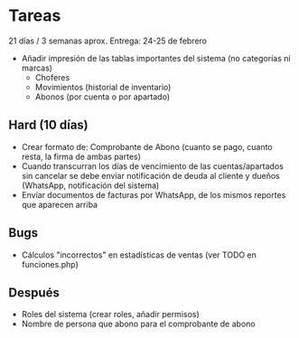 # Tareas

21 días / 3 semanas aprox.
Entrega: 24-25 de febrero

- Añadir impresión de las tablas importantes del sistema (no categorías ni marcas)
  - Choferes
  - Movimientos (historial de inventario)
  - Abonos (por cuenta o por apartado)

## Hard (10 días)

- Crear formato de: Comprobante de Abono (cuanto se pago, cuanto resta, la firma de ambas partes)
- Cuando transcurran los días de vencimiento de las cuentas/apartados sin cancelar se debe enviar notificación de deuda al cliente y dueños (WhatsApp, notificación del sistema)
- Envíar documentos de facturas por WhatsApp, de los mismos reportes que aparecen arriba

## Bugs

- Cálculos "incorrectos" en estadísticas de ventas (ver TODO en funciones.php)

## Después

- Roles del sistema (crear roles, añadir permisos)
- Nombre de persona que abono para el comprobante de abono
